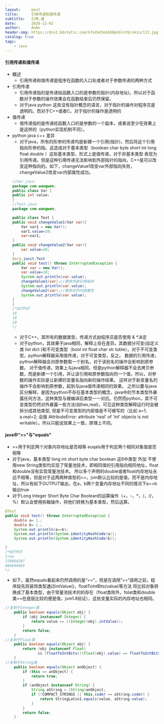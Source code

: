 ```yaml
---
layout:     post
title:      引用传递和值传递
subtitle:   引用,值
date:       2020-12-02
author:     AnAn
header-img: https://dss2.bdstatic.com/kfoZeXSm1A5BphGlnYG/skin/113.jpg
catalog: true
tags:
    - java
---
```

#### 引用传递和值传递
- 概述
  - 引用传递和值传递是程序在函数的入口处或者对于参数传递的两种方式
- 引用传递
  - 引用传递指的是传递给函数入口的是参数的指针(内存地址)，所以对于函数对于参数的操作效果会在函数结束后仍然保留。
  - 对于java python 这些没有指针概念的语言，对于指针的操作对程序员是透明的。而对于C++或者C，对于指针的操作是透明的
- 值传递
  - 值传递指的是传递给函数入口的是参数的一个副本，或者说至少在效果上是这样的（python实现机制不同）。
- python java c++ 差异
    - 对于java，所有的形参的传递均是新建一个引用(指针)，然后将这个引用指向形参的指。这造成对于基本类型（boolean char byte short int long float double ）这些基本类型，形式上是值传递，对于非基本类型
    表现为引用传递。但是这种引用传递无法影响到外部指针的指向，C++是可以改变这种指向的。如下，changeValue1改变var外部指向失败，changeValue2改变var内部属性成功。
    ```java
    //Var.java
    package com.wangwen;
    public class Var {
    public int value;
    }
    //Test.java
    package com.wangwen;
    
    public class Test {
    public void changeValue1(Var var){
        Var var1 = new Var();
        var1.value=20;
        var=var1;
    }
    public void changeValue2(Var var){
        var.value=20;
    }
    @org.junit.Test
    public void test() throws InterruptedException {
        Var var = new Var();
        var.value=10;
        System.out.println(var.value);
        changeValue1(var);//更改外部引用指向
        System.out.println(var.value);
        changeValue2(var);//更改实列内部属性
        System.out.println(var.value);
    }
    }
    /*OUTPUT
    10
    10
    20
    */
    ```
    - 对于C++，其所有的数据类型，传递方式由程序员是否使用 & *决定
    - 对于python，其效果于java相同，解释上存在差异。其数据分可变(自定义类 list dict )和不可变类型（bool int float char str  tuble）。对于不可变类型，python解释器采用值传递，对于可变类型，反之。
    数据的引用传递，python解释器会对原参数取一个别名，对于该别名的操作会影响到原参数。
    对于值传递，效果上与java相同，但是python解释器不会去拷贝参数，而是新建一个引用，并让该引用和原参数指向同一个值，所以，对参数的操作实际是让新建的变量名指向新的操作结果。
    这样对于新变量名的操作不会影响到原参数，起到与java值传递相同的效果。
    之所以要与java区分解释，是因为python不存在基本类型的概念，java中的节本类型外暴露任何方法，这种类型与被编译后类型一一对应。仍然而python，其不可变类型仍然对外暴露一些方法(如hex,real)，可见这种类型解释运行时会被拆分成其他类型,
    但是不可变类型的内部值是不可被写的（比如 a=1; a.real=2; 会报 AttributeError: attribute 'real' of 'int' objects is not writable）。所以只能说效果上一致，原理上不同。

#### java中“=="与"equals"
- ==用于判定两个对象内存地址是否相等 euqals用于判定两个相同对象值是否相等
- 对于java，基本类型 long int short byte char boolean 这6中类型 外加 不使用new String类型均实现了常量池技术，即相同值的引用指向相同地址，float和double没有实现常量池技术。
所以多个声明的double或者float内存地址永远不相等，但是对于这两两种类型的==，jvm默认比较的是值，而不是内存地址，所以有如下OUTPUT输出，在a，b两个变量内存地址不同的情况下a==b输出true
- 对于Long Integer Short Byte Char Boolean的运算操作（+，-，*，/，//，%）默认会使用拆箱操作，将他们转换为基本类型，然后运算。
```java
@Test
public void test() throws InterruptedException {
    double a= 1.;
    double b= 1.;
    System.out.println(a==b);
    System.out.println(System.identityHashCode(a));
    System.out.println(System.identityHashCode(b));

}
/*OUTPUT
true
729864207
984849465
*/
```
- 如下，虽然equals看起来仍然调用的是“==”，但是在调用”==“调用之前，程序段先将装饰类型通过intValue()，floatToIntBits(value)等方法
将比较对象转换成了基本类型，由于常量池技术的的存在（float类除外，folat类和double类==在底层比较的便是值，jvm1.8验证），这些变量实际的内存地址也相同。
```java
//复制于Integer类
    public boolean equals(Object obj) {
        if (obj instanceof Integer) {
            return value == ((Integer)obj).intValue();
        }
        return false;
    }
//复制于Float类
    public boolean equals(Object obj) {
        return (obj instanceof Float)
               && (floatToIntBits(((Float)obj).value) == floatToIntBits(value));
    }
//复制于String类
    public boolean equals(Object anObject) {
        if (this == anObject) {
            return true;
        }
        if (anObject instanceof String) {
            String aString = (String)anObject;
            if (!COMPACT_STRINGS || this.coder == aString.coder) {
                return StringLatin1.equals(value, aString.value);
            }
        }
        return false;
    }
```
